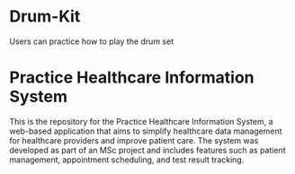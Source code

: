 # Drum-Kit
Users can practice how to play the drum set

# Practice Healthcare Information System
This is the repository for the Practice Healthcare Information System, a web-based application that aims to simplify healthcare data management for healthcare providers and improve patient care. The system was developed as part of an MSc project and includes features such as patient management, appointment scheduling, and test result tracking.
